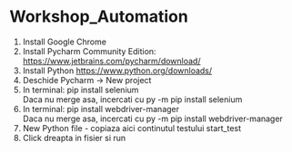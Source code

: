 # Workshop_Automation

1. Install Google Chrome </br>
2. Install Pycharm Community Edition: https://www.jetbrains.com/pycharm/download/ </br>
3. Install Python https://www.python.org/downloads/ </br>
4. Deschide Pycharm -> New project </br>
5. In terminal: pip install selenium </br> 
Daca nu merge asa, incercati cu py -m pip install selenium </br>
6. In terminal: pip install webdriver-manager </br>
Daca nu merge asa, incercati cu py -m pip install webdriver-manager </br>
7. New Python file - copiaza aici continutul testului start_test
8. Click dreapta in fisier si run

